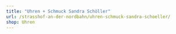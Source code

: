 ```yaml
---
title: "Uhren + Schmuck Sandra Schöller"
url: /strasshof-an-der-nordbahn/uhren-schmuck-sandra-schoeller/
shop: Uhren
---
```

